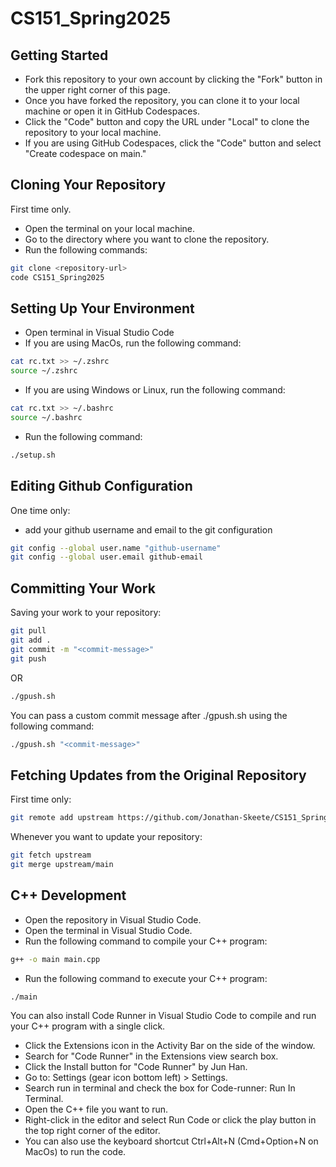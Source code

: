 # CS151_Spring2025



## Getting Started
- Fork this repository to your own account by clicking the "Fork" button in the upper right corner of this page.
- Once you have forked the repository, you can clone it to your local machine or open it in GitHub Codespaces.
- Click the "Code" button and copy the URL under "Local" to clone the repository to your local machine.
- If you are using GitHub Codespaces, click the "Code" button and select "Create codespace on main."

## Cloning Your Repository
First time only.
- Open the terminal on your local machine.
- Go to the directory where you want to clone the repository.
- Run the following commands:
```sh
git clone <repository-url>
code CS151_Spring2025
```

## Setting Up Your Environment
- Open terminal in Visual Studio Code
- If you are using MacOs, run the following command:
```sh
cat rc.txt >> ~/.zshrc
source ~/.zshrc
```
- If you are using Windows or Linux, run the following command:
```sh
cat rc.txt >> ~/.bashrc
source ~/.bashrc
```
- Run the following command:
```sh
./setup.sh
```



## Editing Github Configuration
One time only:
- add your github username and email to the git configuration
```sh
git config --global user.name "github-username"
git config --global user.email github-email
```


## Committing Your Work
Saving your work to your repository:
```sh
git pull
git add .
git commit -m "<commit-message>"
git push
```
OR
```sh
./gpush.sh
```
You can pass a custom commit message after ./gpush.sh using the following command:
```sh
./gpush.sh "<commit-message>"
```

## Fetching Updates from the Original Repository
First time only:
```sh
git remote add upstream https://github.com/Jonathan-Skeete/CS151_Spring2025.git
```
Whenever you want to update your repository:
```sh
git fetch upstream
git merge upstream/main
```

## C++ Development
- Open the repository in Visual Studio Code.
- Open the terminal in Visual Studio Code.
- Run the following command to compile your C++ program:
```sh
g++ -o main main.cpp
```
- Run the following command to execute your C++ program:
```sh
./main
```

You can also install Code Runner in Visual Studio Code to compile and run your C++ program with a single click.
- Click the Extensions icon in the Activity Bar on the side of the window.
- Search for "Code Runner" in the Extensions view search box.
- Click the Install button for "Code Runner" by Jun Han.
- Go to: Settings (gear icon bottom left) > Settings.
- Search run in terminal and check the box for Code-runner: Run In Terminal.
- Open the C++ file you want to run.
- Right-click in the editor and select Run Code or click the play button in the top right corner of the editor.
- You can also use the keyboard shortcut Ctrl+Alt+N (Cmd+Option+N on MacOs) to run the code. 
